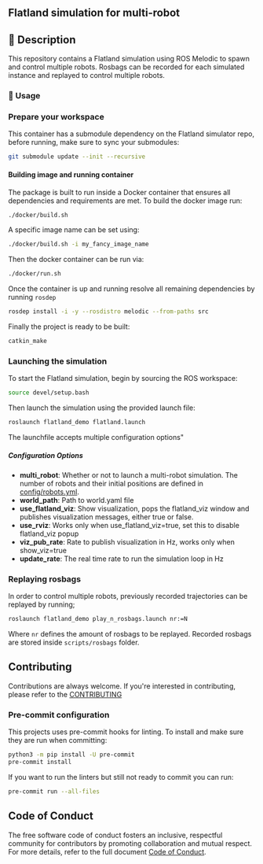 ## Flatland simulation for multi-robot

## :green_book: Description
This repository contains a Flatland simulation using ROS Melodic to spawn and control multiple robots. Rosbags can be recorded for each simulated instance and replayed to control multiple robots.


### :rocket: Usage

### Prepare your workspace

This container has a submodule dependency on the Flatland simulator repo, before running, make sure to sync your submodules:

```sh
git submodule update --init --recursive
```

#### Building image and running container
The package is built to run inside a Docker container that ensures all dependencies and requirements are met. To build the docker image run:
```sh
./docker/build.sh
```
A specific image name can be set using:

```sh
./docker/build.sh -i my_fancy_image_name
```
Then the docker container can be run via:
```sh
./docker/run.sh
```

Once the container is up and running resolve all remaining dependencies by running `rosdep`

```sh
rosdep install -i -y --rosdistro melodic --from-paths src
```

Finally the project is ready to be built:

```sh
catkin_make
```

### Launching the simulation
To start the Flatland simulation, begin by sourcing the ROS workspace:

```sh
source devel/setup.bash
```

Then launch the simulation using the provided launch file:

```sh
roslaunch flatland_demo flatland.launch
```

The launchfile accepts multiple configuration options"
##### Configuration Options

* **multi_robot**: Whether or not to launch a multi-robot simulation.
        The number of robots and their initial positions are defined in [config/robots.yml](/flatland_demo/config/robots.yml).
* **world_path**: Path to world.yaml file
* **use_flatland_viz**: Show visualization, pops the flatland_viz window and publishes
    visualization messages, either true or false.
* **use_rviz**: Works only when use_flatland_viz=true, set this to disable flatland_viz popup
* **viz_pub_rate**: Rate to publish visualization in Hz, works only when show_viz=true
* **update_rate**:  The real time rate to run the simulation loop in Hz

### Replaying rosbags

In order to control multiple robots, previously recorded trajectories can be replayed by running;
```sh
roslaunch flatland_demo play_n_rosbags.launch nr:=N
```

Where `nr` defines the amount of rosbags to be replayed. Recorded rosbags are stored inside `scripts/rosbags` folder.

## Contributing

Contributions are always welcome. If you're interested in contributing, please refer to the [CONTRIBUTING](/CONTRIBUTING.md)
### Pre-commit configuration

This projects uses pre-commit hooks for linting. To install and make sure they are run when committing:
```sh
python3 -m pip install -U pre-commit
pre-commit install
```

If you want to run the linters but still not ready to commit you can run:

```sh
pre-commit run --all-files
```
## Code of Conduct

The free software code of conduct fosters an inclusive, respectful community for contributors by promoting collaboration and mutual respect. For more details, refer to the full document [Code of Conduct](CODE_OF_CONDUCT.md).
